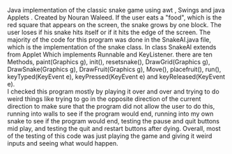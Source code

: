 Java implementation of the classic snake game using awt , Swings and java Applets . Created by Nouran Waleed.
If the user eats a "food", which is the red square that appears on the screen, the snake grows by one block. The user loses if his snake hits itself or if it hits the edge of the screen. 
The majority of the code for this program was done in the SnakeAI.java file, which is the implementation of the snake class.
In class SnakeAl extends from Applet Which implements Runnable and KeyListener. there are ten Methods, paint(Graphics g), init(), resetsnake(), DrawGrid(Graphics g), DrawSnake(Graphics g), DrawFruit(Graphics g), Move(), placefruit(), run(), keyTyped(KeyEvent e), keyPressed(KeyEvent e) and keyReleased(KeyEvent e).                                                    
I checked this program mostly by playing it over and over and trying to do weird things like trying to go in the opposite direction of the current direction to make sure that the program did not allow the user to do this, running into walls to see if the program would end, running into my own snake to see if the program would end, testing the pause and quit buttons mid play, and testing the quit and restart buttons after dying. Overall, most of the testing of this code was just playing the game and giving it weird inputs and seeing what would happen.
